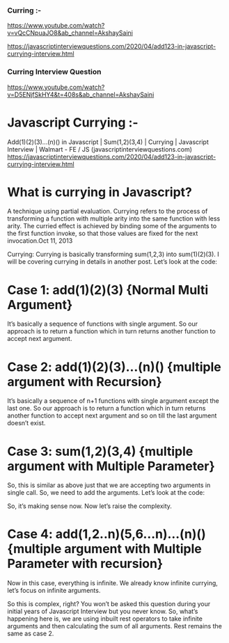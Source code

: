 ### Curring :- 
https://www.youtube.com/watch?v=vQcCNpuaJO8&ab_channel=AkshaySaini

https://javascriptinterviewquestions.com/2020/04/add123-in-javascript-currying-interview.html
<script>
/*

// bind method
const  multiply=function (x,y){
	console.log(x*y)
}

const  multiplyBy2=multiply.bind(this,2);
multiplyBy2(3);

const  multiplyBy3=multiply.bind(this,3);
multiplyBy3(5);

*/

// clouser method 

const  multiply=function (x){
	 return function (y){
        return function (z){
            console.log(x*y*z)
        }
    }
}

/////1. Call Via create constant and then call 
const  multiplyBy2=multiply(2);
const  multiplyBy3=multiplyBy2(3);
multiplyBy3(5)

/////2. Directelly Calling 
//multiply(2)(3)(5)


/*
const  multiplyBy3=multiply.bind(this,3);
multiplyBy3(5);
*/


</script>



### Curring Interview Question 
https://www.youtube.com/watch?v=D5ENjfSkHY4&t=408s&ab_channel=AkshaySaini

# Javascript Currying :- 
Add(1)(2)(3)...(n)() in Javascript | Sum(1,2)(3,4) | Currying | Javascript Interview | Walmart - FE / JS (javascriptinterviewquestions.com)
https://javascriptinterviewquestions.com/2020/04/add123-in-javascript-currying-interview.html

# What is currying in Javascript?
A technique using partial evaluation. Currying refers to the process of transforming a function with multiple arity into the same function with less arity. The curried effect is achieved by binding some of the arguments to the first function invoke, so that those values are fixed for the next invocation.Oct 11, 2013

Currying: Currying is basically transforming sum(1,2,3) into sum(1)(2)(3). I will be covering currying in details in another post. Let’s look at the code:

# Case 1: add(1)(2)(3) {Normal Multi Argument}
It’s basically a sequence of functions with single argument. So our approach is to return a function which in turn returns another function to accept next argument.
   <script>
function add(a){
 return function(b){
  return function(c){
   return a+b+c
  }
 }
}
   </script>

# Case 2: add(1)(2)(3)…(n)() {multiple argument with Recursion}
It’s basically a sequence of n+1 functions with single argument except the last one. So our approach is to return a function which in turn returns another function to accept next argument and so on till the last argument doesn’t exist.
   <script>
function add(a) {
  return function(b){
    if(b){
      return add(a+b)
    }
    return a
  }
}
   </script>
# Case 3: sum(1,2)(3,4) {multiple argument with Multiple Parameter}
So, this is similar as above just that we are accepting two arguments in single call. So, we need to add the arguments. Let’s look at the code:

   <script>

function sum(a,b) {
  return function(c,d){
    return a+b+c+d
  }
}
   </script>
 
So, it’s making sense now. Now let’s raise the complexity.

# Case 4: add(1,2..n)(5,6…n)…(n)() {multiple argument with Multiple Parameter with recursion}
Now in this case, everything is infinite. We already know infinite currying, let’s focus on infinite arguments.
   <script>

function add(...args) {
  let a = args.reduce((a, b) => a + b, 0)
  return function(...args){
    let b = args.reduce((a, b) => a + b, 0)
    if(b){
      return add(a+b)
    }
    return a
  }
}
   </script>
So this is complex, right? You won’t be asked this question during your initial years of Javascript Interview but you never know. So, what’s happening here is, we are using inbuilt rest operators to take infinite arguments and then calculating the sum of all arguments. Rest remains the same as case 2.